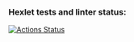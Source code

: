 ### Hexlet tests and linter status:
[![Actions Status](https://github.com/innapau/frontend-project-46/workflows/hexlet-check/badge.svg)](https://github.com/innapau/frontend-project-46/actions)
